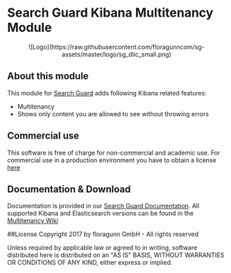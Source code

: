 # Search Guard Kibana Multitenancy Module

<p align="center">
![Logo](https://raw.githubusercontent.com/floragunncom/sg-assets/master/logo/sg_dlic_small.png) 
 
## About this module
This module for [Search Guard](https://github.com/floragunncom/search-guard) adds following Kibana related features:

* Multitenancy
* Shows only content you are allowed to see without throwing errors

## Commercial use
This software is free of charge for non-commercial and academic use. For commercial use in a production environment you have to obtain a license [here](https://floragunn.com/searchguard/searchguard-license-support/) 

## Documentation & Download
Documentation is provided in our [Search Guard Documentation](https://github.com/floragunncom/search-guard-docs/blob/master/multitenancy.md). All supported Kibana and Elasticsearch versions can be found in the [Multitenancy Wiki](https://github.com/floragunncom/search-guard-module-kibana-multitenancy/wiki)

##License
Copyright 2017 by floragunn GmbH - All rights reserved 

Unless required by applicable law or agreed to in writing, software
distributed here is distributed on an "AS IS" BASIS,
WITHOUT WARRANTIES OR CONDITIONS OF ANY KIND, either express or implied.
